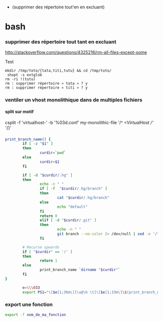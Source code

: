 * (supprimer des répertoire tout'en en excluant)

# bash

### supprimer des répertoire tout tant en excluant

http://stackoverflow.com/questions/4325216/rm-all-files-except-some

Test
```
mkdir /tmp/toto/{tata,titi,tutu} && cd /tmp/toto/
 shopt -s extglob
rm -ri !(tutu)
rm : supprimer répertoire « tata » ? y
rm : supprimer répertoire « titi » ? y
```

### ventiler un vhost monolithique dans de multiples fichiers

#### split sur motif
csplit -f 'virtualhost-' -b '%03d.conf' my-monolithic-file  '/^ *<VirtualHost /' '{*}'

###

```bash
print_branch_name() {
        if [ -z "$1" ]
        then
                curdir=`pwd`
        else
                curdir=$1
        fi

        if [ -d "$curdir/.hg" ]
        then
                echo -n " "
                if [ -f  "$curdir/.hg/branch" ]
                then
                        cat "$curdir/.hg/branch"
                else
                        echo "default"
                fi
                return 0
                elif [ -d "$curdir/.git" ]
                then
                        echo -n " "
                        git branch --no-color 2> /dev/null | sed -e '/^[^*]/d' -e 's/* \(.*\)/\1/'
                fi

        # Recurse upwards
        if [ "$curdir" == '/' ]
        then
                return 1
        else
                print_branch_name `dirname "$curdir"`
        fi
}

        e=\\\033
        export PS1="\[$e[1;36m\][\u@\h \t]\[$e[1;33m\]\$(print_branch_name) \[$e[0m\]\w\n\[$e[1;37m\]——> \[$e[0m\]"
```

### export une fonction 

```bash
export -f nom_de_ma_fonction
```
